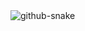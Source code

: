 <picture>
  <source media="(prefers-color-scheme: dark)" srcset="https://raw.githubusercontent.com/sadhurnithy/sadhurnithy/output/github-snake-dark.svg" />
  <source media="(prefers-color-scheme: light)" srcset="https://raw.githubusercontent.com/sadhurnithy/sadhurnithy/output/github-snake.svg" />
  <img alt="github-snake" src="https://raw.githubusercontent.com/sadhurnithy/sadhurnithy/output/github-snake.svg" />
</picture>
